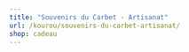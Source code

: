 ```yaml
---
title: "Souvenirs du Carbet - Artisanat"
url: /kourou/souvenirs-du-carbet-artisanat/
shop: cadeau
---
```

